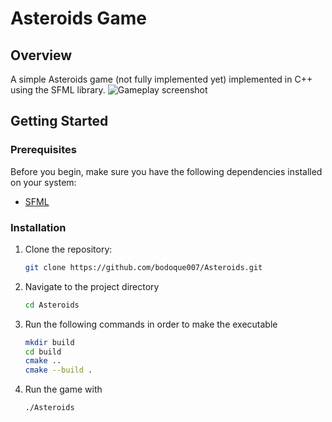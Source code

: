 # Asteroids Game

## Overview
A simple Asteroids game (not fully implemented yet) implemented in C++ using the SFML library.
![Gameplay screenshot](https://github.com/user-attachments/assets/f43beabd-7945-43a5-9554-24c7ba1e53a2)

## Getting Started
### Prerequisites
Before you begin, make sure you have the following dependencies installed on your system:

- [SFML](https://www.sfml-dev.org/download.php)

### Installation
1. Clone the repository:
   ```bash
   git clone https://github.com/bodoque007/Asteroids.git
   ```
2. Navigate to the project directory
    ```bash
    cd Asteroids
    ```
3. Run the following commands in order to make the executable
    ```bash
    mkdir build
    cd build
    cmake ..
    cmake --build .
    ```
4. Run the game with
    ```bash
    ./Asteroids
    ```
